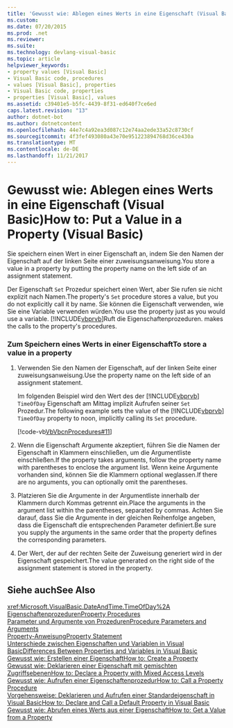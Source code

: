 ```yaml
---
title: 'Gewusst wie: Ablegen eines Werts in eine Eigenschaft (Visual Basic)'
ms.custom: 
ms.date: 07/20/2015
ms.prod: .net
ms.reviewer: 
ms.suite: 
ms.technology: devlang-visual-basic
ms.topic: article
helpviewer_keywords:
- property values [Visual Basic]
- Visual Basic code, procedures
- values [Visual Basic], properties
- Visual Basic code, properties
- properties [Visual Basic], values
ms.assetid: c39401e5-b5fc-4439-8f31-ed640f7ce6ed
caps.latest.revision: "13"
author: dotnet-bot
ms.author: dotnetcontent
ms.openlocfilehash: 44e7c4a92ea3d087c12e74aa2ede33a52c8730cf
ms.sourcegitcommit: 4f3fef493080a43e70e951223894768d36ce430a
ms.translationtype: MT
ms.contentlocale: de-DE
ms.lasthandoff: 11/21/2017
---
```

# <a name="how-to-put-a-value-in-a-property-visual-basic"></a><span data-ttu-id="9fc94-102">Gewusst wie: Ablegen eines Werts in eine Eigenschaft (Visual Basic)</span><span class="sxs-lookup"><span data-stu-id="9fc94-102">How to: Put a Value in a Property (Visual Basic)</span></span>
<span data-ttu-id="9fc94-103">Sie speichern einen Wert in einer Eigenschaft an, indem Sie den Namen der Eigenschaft auf der linken Seite einer zuweisungsanweisung.</span><span class="sxs-lookup"><span data-stu-id="9fc94-103">You store a value in a property by putting the property name on the left side of an assignment statement.</span></span>  
  
 <span data-ttu-id="9fc94-104">Der Eigenschaft `Set` Prozedur speichert einen Wert, aber Sie rufen sie nicht explizit nach Namen.</span><span class="sxs-lookup"><span data-stu-id="9fc94-104">The property's `Set` procedure stores a value, but you do not explicitly call it by name.</span></span> <span data-ttu-id="9fc94-105">Sie können die Eigenschaft verwenden, wie Sie eine Variable verwenden würden.</span><span class="sxs-lookup"><span data-stu-id="9fc94-105">You use the property just as you would use a variable.</span></span> [!INCLUDE[vbprvb](~/includes/vbprvb-md.md)]<span data-ttu-id="9fc94-106">Ruft die Eigenschaftenprozeduren.</span><span class="sxs-lookup"><span data-stu-id="9fc94-106"> makes the calls to the property's procedures.</span></span>  
  
### <a name="to-store-a-value-in-a-property"></a><span data-ttu-id="9fc94-107">Zum Speichern eines Werts in einer Eigenschaft</span><span class="sxs-lookup"><span data-stu-id="9fc94-107">To store a value in a property</span></span>  
  
1.  <span data-ttu-id="9fc94-108">Verwenden Sie den Namen der Eigenschaft, auf der linken Seite einer zuweisungsanweisung.</span><span class="sxs-lookup"><span data-stu-id="9fc94-108">Use the property name on the left side of an assignment statement.</span></span>  
  
     <span data-ttu-id="9fc94-109">Im folgenden Beispiel wird den Wert des der [!INCLUDE[vbprvb](~/includes/vbprvb-md.md)] `TimeOfDay` Eigenschaft am Mittag implizit Aufrufen seiner `Set` Prozedur.</span><span class="sxs-lookup"><span data-stu-id="9fc94-109">The following example sets the value of the [!INCLUDE[vbprvb](~/includes/vbprvb-md.md)] `TimeOfDay` property to noon, implicitly calling its `Set` procedure.</span></span>  
  
     [!code-vb[VbVbcnProcedures#11](./codesnippet/VisualBasic/how-to-put-a-value-in-a-property_1.vb)]  
  
2.  <span data-ttu-id="9fc94-110">Wenn die Eigenschaft Argumente akzeptiert, führen Sie die Namen der Eigenschaft in Klammern einschließen, um die Argumentliste einschließen.</span><span class="sxs-lookup"><span data-stu-id="9fc94-110">If the property takes arguments, follow the property name with parentheses to enclose the argument list.</span></span> <span data-ttu-id="9fc94-111">Wenn keine Argumente vorhanden sind, können Sie die Klammern optional weglassen.</span><span class="sxs-lookup"><span data-stu-id="9fc94-111">If there are no arguments, you can optionally omit the parentheses.</span></span>  
  
3.  <span data-ttu-id="9fc94-112">Platzieren Sie die Argumente in der Argumentliste innerhalb der Klammern durch Kommas getrennt ein.</span><span class="sxs-lookup"><span data-stu-id="9fc94-112">Place the arguments in the argument list within the parentheses, separated by commas.</span></span> <span data-ttu-id="9fc94-113">Achten Sie darauf, dass Sie die Argumente in der gleichen Reihenfolge angeben, dass die Eigenschaft die entsprechenden Parameter definiert.</span><span class="sxs-lookup"><span data-stu-id="9fc94-113">Be sure you supply the arguments in the same order that the property defines the corresponding parameters.</span></span>  
  
4.  <span data-ttu-id="9fc94-114">Der Wert, der auf der rechten Seite der Zuweisung generiert wird in der Eigenschaft gespeichert.</span><span class="sxs-lookup"><span data-stu-id="9fc94-114">The value generated on the right side of the assignment statement is stored in the property.</span></span>  
  
## <a name="see-also"></a><span data-ttu-id="9fc94-115">Siehe auch</span><span class="sxs-lookup"><span data-stu-id="9fc94-115">See Also</span></span>  
 <xref:Microsoft.VisualBasic.DateAndTime.TimeOfDay%2A>  
 [<span data-ttu-id="9fc94-116">Eigenschaftenprozeduren</span><span class="sxs-lookup"><span data-stu-id="9fc94-116">Property Procedures</span></span>](./property-procedures.md)  
 [<span data-ttu-id="9fc94-117">Parameter und Argumente von Prozeduren</span><span class="sxs-lookup"><span data-stu-id="9fc94-117">Procedure Parameters and Arguments</span></span>](./procedure-parameters-and-arguments.md)  
 [<span data-ttu-id="9fc94-118">Property-Anweisung</span><span class="sxs-lookup"><span data-stu-id="9fc94-118">Property Statement</span></span>](../../../../visual-basic/language-reference/statements/property-statement.md)  
 [<span data-ttu-id="9fc94-119">Unterschiede zwischen Eigenschaften und Variablen in Visual Basic</span><span class="sxs-lookup"><span data-stu-id="9fc94-119">Differences Between Properties and Variables in Visual Basic</span></span>](./differences-between-properties-and-variables.md)  
 [<span data-ttu-id="9fc94-120">Gewusst wie: Erstellen einer Eigenschaft</span><span class="sxs-lookup"><span data-stu-id="9fc94-120">How to: Create a Property</span></span>](./how-to-create-a-property.md)  
 [<span data-ttu-id="9fc94-121">Gewusst wie: Deklarieren einer Eigenschaft mit gemischten Zugriffsebenen</span><span class="sxs-lookup"><span data-stu-id="9fc94-121">How to: Declare a Property with Mixed Access Levels</span></span>](./how-to-declare-a-property-with-mixed-access-levels.md)  
 [<span data-ttu-id="9fc94-122">Gewusst wie: Aufrufen einer Eigenschaftenprozedur</span><span class="sxs-lookup"><span data-stu-id="9fc94-122">How to: Call a Property Procedure</span></span>](./how-to-call-a-property-procedure.md)  
 [<span data-ttu-id="9fc94-123">Vorgehensweise: Deklarieren und Aufrufen einer Standardeigenschaft in Visual Basic</span><span class="sxs-lookup"><span data-stu-id="9fc94-123">How to: Declare and Call a Default Property in Visual Basic</span></span>](./how-to-declare-and-call-a-default-property.md)  
 [<span data-ttu-id="9fc94-124">Gewusst wie: Abrufen eines Werts aus einer Eigenschaft</span><span class="sxs-lookup"><span data-stu-id="9fc94-124">How to: Get a Value from a Property</span></span>](./how-to-get-a-value-from-a-property.md)
